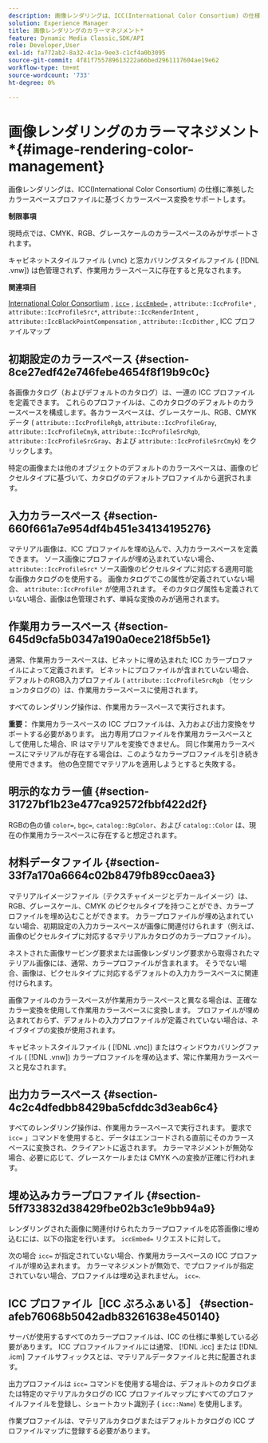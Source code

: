 ```yaml
---
description: 画像レンダリングは、ICC(International Color Consortium) の仕様に準拠したカラースペースプロファイルに基づくカラースペース変換をサポートします。
solution: Experience Manager
title: 画像レンダリングのカラーマネジメント*
feature: Dynamic Media Classic,SDK/API
role: Developer,User
exl-id: fa772ab2-8a32-4c1a-9ee3-c1cf4a0b3095
source-git-commit: 4f81f755789613222a66bed2961117604ae19e62
workflow-type: tm+mt
source-wordcount: '733'
ht-degree: 0%

---
```


# 画像レンダリングのカラーマネジメント*{#image-rendering-color-management}

画像レンダリングは、ICC(International Color Consortium) の仕様に準拠したカラースペースプロファイルに基づくカラースペース変換をサポートします。

**制限事項**

現時点では、CMYK、RGB、グレースケールのカラースペースのみがサポートされます。

キャビネットスタイルファイル (.vnc) と窓カバリングスタイルファイル ( [!DNL .vnw]) は色管理されず、作業用カラースペースに存在すると見なされます。

**関連項目**

[International Color Consortium](https://www.color.org/index.xalter) , [`icc=`](../../../../../ir-api/http-protocol/image-rendering-api-ref/c-ir-http-protocol-ref/c-ir-http-protocol-command-reference/r-ir-icc.md#reference-86a2fff3cef24982ad2063d977a16e06) , [`iccEmbed=`](../../../../../ir-api/http-protocol/image-rendering-api-ref/c-ir-http-protocol-ref/c-ir-http-protocol-command-reference/r-ir-iccembed.md#reference-47a433138c7c4b29b9b29871b2491a7f) , `attribute::IccProfile*` , `attribute::IccProfileSrc*`, `attribute::IccRenderIntent` , `attribute::IccBlackPointCompensation` , `attribute::IccDither` , ICC プロファイルマップ

## 初期設定のカラースペース {#section-8ce27edf42e746febe4654f8f19b9c0c}

各画像カタログ（およびデフォルトのカタログ）は、一連の ICC プロファイルを定義できます。 これらのプロファイルは、このカタログのデフォルトのカラースペースを構成します。各カラースペースは、グレースケール、RGB、CMYK データ ( `attribute::IccProfileRgb`, `attribute::IccProfileGray`, `attribute::IccProfileCmyk`, `attribute::IccProfileSrcRgb`, `attribute::IccProfileSrcGray`、および `attribute::IccProfileSrcCmyk`) をクリックします。

特定の画像または他のオブジェクトのデフォルトのカラースペースは、画像のピクセルタイプに基づいて、カタログのデフォルトプロファイルから選択されます。

## 入力カラースペース {#section-660f661a7e954df4b451e34134195276}

マテリアル画像は、ICC プロファイルを埋め込んで、入力カラースペースを定義できます。 ソース画像にプロファイルが埋め込まれていない場合、 `attribute::IccProfileSrc*` ソース画像のピクセルタイプに対応する適用可能な画像カタログのを使用する。 画像カタログでこの属性が定義されていない場合、 `attribute::IccProfile*` が使用されます。 そのカタログ属性も定義されていない場合、画像は色管理されず、単純な変換のみが適用されます。

## 作業用カラースペース {#section-645d9cfa5b0347a190a0ece218f5b5e1}

通常、作業用カラースペースは、ビネットに埋め込まれた ICC カラープロファイルによって定義されます。 ビネットにプロファイルが含まれていない場合、デフォルトのRGB入力プロファイル ( `attribute::IccProfileSrcRgb` （セッションカタログの）は、作業用カラースペースに使用されます。

すべてのレンダリング操作は、作業用カラースペースで実行されます。

**重要：** 作業用カラースペースの ICC プロファイルは、入力および出力変換をサポートする必要があります。 出力専用プロファイルを作業用カラースペースとして使用した場合、IR はマテリアルを変換できません。 同じ作業用カラースペースにマテリアルが存在する場合は、このようなカラープロファイルを引き続き使用できます。 他の色空間でマテリアルを適用しようとすると失敗する。

## 明示的なカラー値 {#section-31727bf1b23e477ca92572fbbf422d2f}

RGBの色の値 `color=`, `bgc=`, `catalog::BgColor`、および `catalog::Color` は、現在の作業用カラースペースに存在すると想定されます。

## 材料データファイル {#section-33f7a170a6664c02b8479fb89cc0aea3}

マテリアルイメージファイル（テクスチャイメージとデカールイメージ）は、RGB、グレースケール、CMYK のピクセルタイプを持つことができ、カラープロファイルを埋め込むことができます。 カラープロファイルが埋め込まれていない場合、初期設定の入力カラースペースが画像に関連付けられます（例えば、画像のピクセルタイプに対応するマテリアルカタログのカラープロファイル）。

ネストされた画像サービング要求または画像レンダリング要求から取得されたマテリアル画像には、通常、カラープロファイルが含まれます。 そうでない場合、画像は、ピクセルタイプに対応するデフォルトの入力カラースペースに関連付けられます。

画像ファイルのカラースペースが作業用カラースペースと異なる場合は、正確なカラー変換を使用して作業用カラースペースに変換します。 プロファイルが埋め込まれておらず、デフォルトの入力プロファイルが定義されていない場合は、ネイブタイプの変換が使用されます。

キャビネットスタイルファイル ( [!DNL .vnc]) またはウィンドウカバリングファイル ( [!DNL .vnw]) カラープロファイルを埋め込まず、常に作業用カラースペースと見なされます。

## 出力カラースペース {#section-4c2c4dfedbb8429ba5cfddc3d3eab6c4}

すべてのレンダリング操作は、作業用カラースペースで実行されます。 要求で `icc=` 」コマンドを使用すると、データはエンコードされる直前にそのカラースペースに変換され、クライアントに返されます。 カラーマネジメントが無効な場合、必要に応じて、グレースケールまたは CMYK への変換が正確に行われます。

## 埋め込みカラープロファイル {#section-5ff733832d38429fbe02b3c1e9bb94a9}

レンダリングされた画像に関連付けられたカラープロファイルを応答画像に埋め込むには、以下の指定を行います。 `iccEmbed=` リクエストに対して。

次の場合 `icc=` が指定されていない場合、作業用カラースペースの ICC プロファイルが埋め込まれます。 カラーマネジメントが無効で、でプロファイルが指定されていない場合、プロファイルは埋め込まれません。 `icc=`.

## ICC プロファイル［ICC ぷろふぁいる］ {#section-afeb76068b5042adb83261638e450140}

サーバが使用するすべてのカラープロファイルは、ICC の仕様に準拠している必要があります。 ICC プロファイルファイルには通常、 [!DNL .icc] または [!DNL .icm] ファイルサフィックスとは、マテリアルデータファイルと共に配置されます。

出力プロファイルは `icc=` コマンドを使用する場合は、デフォルトのカタログまたは特定のマテリアルカタログの ICC プロファイルマップにすべてのプロファイルファイルを登録し、ショートカット識別子 ( `icc::Name`) を使用します。

作業プロファイルは、マテリアルカタログまたはデフォルトカタログの ICC プロファイルマップに登録する必要があります。
